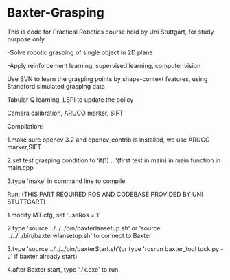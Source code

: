 # Baxter-Grasping
This is code for Practical Robotics course hold by Uni Stuttgart, for study purpose only

-Solve robotic grasping of single object in 2D plane

-Apply reinforcement learning, supervised learning, computer vision

Use SVN to learn the grasping points by shape-context features, using Standford simulated grasping data

Tabular Q learning, LSPI to update the policy

Camera calibration, ARUCO marker, SIFT



Compilation:

1.make sure opencv 3.2 and opencv_contrib is installed, we use ARUCO marker,SIFT 

2.set test grasping condition to ‘if(1) ...’(first test in main) in main function in main.cpp
	
3.type 'make' in command line to compile


Run: (THIS PART REQUIRED ROS AND CODEBASE PROVIDED BY UNI STUTTGART)


1.modify MT.cfg, set 'useRos = 1'

2.type 'source ../../../bin/baxterlansetup.sh' or 'source ../../../bin/baxterwlansetup.sh' to connect to Baxter

3.type 'source ../../../bin/baxterStart.sh'(or type 'rosrun baxter_tool tuck.py -u' if baxter already start)

4.after Baxter start, type './x.exe' to run 

